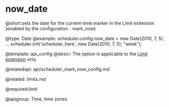 now_date
=============
@short:sets the date for the current-time marker in the Limit extension (enabled by the configuration - mark_now)

@type: Date
@example:
scheduler.config.now_date = new Date(2010, 7, 5);
...
scheduler.init('scheduler_here', new Date(2010, 7, 5), "week");

@template:	api_config
@descr:
The option is applicable to the [Limit extension](limits.md) only.


@relatedapi:
	api/scheduler_mark_now_config.md
    
@related:
	limits.md
    
@required:limit

@apigroup: Time, time zones